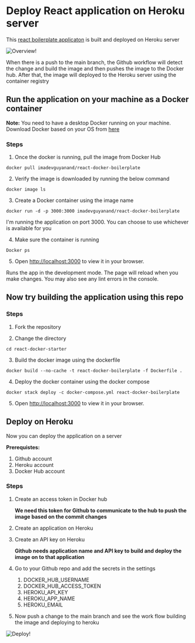 # Deploy React application on Heroku server

This [react boilerplate applicaton](https://react-docker-boilerplater.herokuapp.com/) is built and deployed on Heroku server

![Overview!](https://drive.google.com/uc?export=view&id=1KLPDpMZTqC2kT4wqM7MJq_ZUD7pG6_XK)

When there is a push to the main branch, the Github workflow will detect the change and build the image and then pushes the image to the Docker hub. After that, the image will deployed to the Heroku server using the container registry

## Run the application on your machine as a Docker container

**Note:** You need to have a desktop Docker running on your machine. Download Docker based on your OS from [here](https://www.docker.com/products/docker-desktop/)

### Steps

1. Once the docker is running, pull the image from Docker Hub

`docker pull imadevguyanand/react-docker-boilerplate`

2. Verify the image is downloaded by running the below command

`docker image ls`

3. Create a Docker container using the image name

`docker run -d -p 3000:3000 imadevguyanand/react-docker-boilerplate`

I'm running the application on port 3000. You can choose to use whichever is available for you

4. Make sure the container is running

`Docker ps`

5. Open [http://localhost:3000](http://localhost:3000) to view it in your browser.

Runs the app in the development mode. The page will reload when you make changes. You may also see any lint errors in the console.

## Now try building the application using this repo

### Steps

1. Fork the repository

2. Change the directory

`cd react-docker-starter`

3. Build the docker image using the dockerfile

`docker build --no-cache -t react-docker-boilerplate -f Dockerfile .`

4. Deploy the docker container using the docker compose

`docker stack deploy -c docker-compose.yml react-docker-boilerplate`

5. Open [http://localhost:3000](http://localhost:3000) to view it in your browser.

## Deploy on Heroku

Now you can deploy the application on a server

**Prerequistes:**

1. Github account
2. Heroku account
3. Docker Hub account

### Steps

1. Create an access token in Docker hub

   **We need this token for Github to communicate to the hub to push the image based on the commit changes**

2. Create an application on Heroku

3. Create an API key on Heroku

   **Github needs application name and API key to build and deploy the image on to that application**

4. Go to your Github repo and add the secrets in the settings

   1. DOCKER_HUB_USERNAME
   2. DOCKER_HUB_ACCESS_TOKEN
   3. HEROKU_API_KEY
   4. HEROKU_APP_NAME
   5. HEROKU_EMAIL

5. Now push a change to the main branch and see the work flow building the image and deploying to heroku

![Deploy!](https://drive.google.com/uc?export=view&id=1FyUITC9FKZBmoPPFmXFvvOhOHn5Xk_7i)
